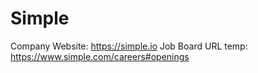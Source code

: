 # Simple

Company Website: https://simple.io
Job Board URL temp: https://www.simple.com/careers#openings